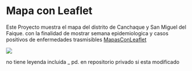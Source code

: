# Mapa con Leaflet
Este Proyecto muestra el mapa del distrito de Canchaque y San Miguel del Faique. con la finalidad de mostrar semana epidemiologica y casos positivos de enfermedades trasmisibles 
[MapasConLeaflet](https://github.com/VictorYoveraRivas22/MapasConLeaflet "MapasConLeaflet")

![](https://lh3.googleusercontent.com/u/0/drive-viewer/AFDK6gNLCFEiISw9LYNwf_O9fWb6NCGBcPXZ2JgKB6ZzMj9tktMl6Y7kFJfmzrD5LFKIRnCmZfxfZh5ZMakncwds0G5rmgSJIw=w960-h900)


no tiene leyenda incluida _ pd. en repositorio privado si esta modificado

